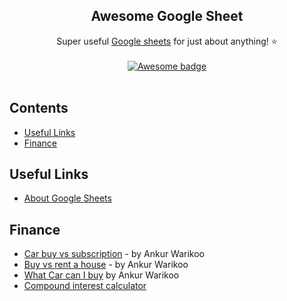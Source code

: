 <h2 align="center">Awesome Google Sheet</h2>

<p align="center">
  Super useful <a href="https://www.google.com/sheets/about/">Google sheets</a> for just about anything! ⭐️
  <br />
  <br />
  <a href="https://github.com/sindresorhus/awesome">
    <img src="https://cdn.rawgit.com/sindresorhus/awesome/d7305f38d29fed78fa85652e3a63e154dd8e8829/media/badge.svg" alt="Awesome badge">
  </a>
  <br />
  <br />
</p>

## Contents

- [Useful Links](#useful-links)
- [Finance](#finance)

## Useful Links
- [About Google Sheets](https://www.google.com/sheets/about/)

## Finance
- [Car buy vs subscription](https://docs.google.com/spreadsheets/d/1leW3X9Pk8G9D0uGKecJhKzLg8bq3x19lHau9Hpnxom0/edit?usp=sharing) - by Ankur Warikoo
- [Buy vs rent a house](https://drive.google.com/file/d/1t8W_KdcvQWdHmAbJ3rF21rQMNkp-VI4l/view) - by Ankur Warikoo
- [What Car can I buy](https://docs.google.com/spreadsheets/d/1wXr_HJrs7DmDgZNdUhdEiqZtqyxnra_iF9xbD8A4zAU) by Ankur Warikoo
- [Compound interest calculator](https://docs.google.com/spreadsheets/d/1g_RH7jzYLFrsIj4FkM87tKVKXX2ECsszt4tK6rfhONw/edit?usp=sharing)
